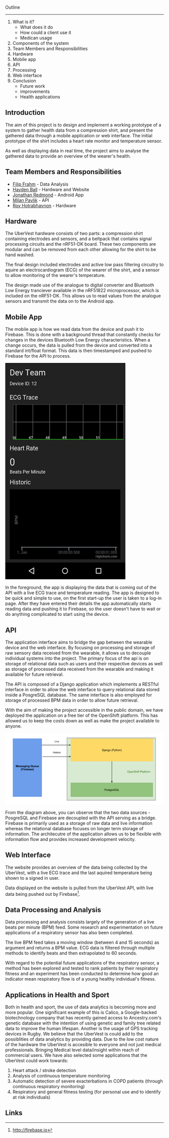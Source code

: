 Outline
____________
1. What is it?
    * What does it do
    * How could a client use it
    * Medican usage
2. Components of the system
3. Team Members and Responsibilities
4. Hardware
5. Mobile app
6. API
7. Processing
8. Web interface
9. Conclusion
    * Future work
    * improvements
    * Health applications

Introduction
------------
The aim of this project is to design and implement a working prototype of a
system to gather health data from a compression shirt, and present the gathered
data through a mobile application or web interface. The initial prototype of the
shirt includes a heart rate monitor and temperature sensor.

As well as displaying data in real time, the project aims to analyse the
gathered data to provide an overview of the wearer's health.

Team Members and Responsibilities
------------

* [Filip Frahm](filip.html) - Data Analysis
* [Hayden Ball](hayden.html) - Hardware and Website
* [Jonathan Redmond](jonathan.html) - Android App
* [Milan Pavlik](milan.html) - API
* [Roy Hotrabhavnon](roy.html) - Hardware

Hardware
--------

The UberVest hardware consists of two parts: a compression shirt containing
electrodes and sensors, and a beltpack that contains signal processing circuits
and the nRF51-DK board. These two components are modular and can be removed from each other
allowing for the shirt to be hand washed.

The final design included electrodes and active low pass filtering circuitry to
aquire an electrocardiogram (ECG) of the wearer of the shirt, and a sensor to
allow monitoring of the wearer's temperature.

The design made use of the analogue to digital converter and Bluetooth Low
Energy tranciever available in the nRF51822 microprocessor, which is included
on the nRF51-DK. This allows us to read values from the analogue sensors and
transmit the data on to the Android app.

Mobile App
----------

The mobile app is how we read data from the device and push it to Firebase. This
is done with a background thread that constantly checks for changes in the devices
Bluetooth Low Energy characteristics. When a change occurs, the data is pulled
from the device and converted into a standard int/float format. This data is then
timestamped and pushed to Firebase for the API to process.

![AppView](./pictures/app_view.jpg)

In the foreground, the app is displaying the data that is coming out of the API
with a live ECG trace and temperature reading. The app is designed to be quick
and simple to use, on the first start-up the user is taken to a log-in page.
After they have entered their details the app automatically starts reading data
and pushing it to Firebase, so the user doesn't have to wait or do anything
complicated to start using the device.

API
-------------
The application interface aims to bridge the gap between the wearable device and the web interface. By focusing on processing and storage of raw sensory data received from the wearable, it allows us to decouple individual systems into the project. The primary focus of the api is on storage of relational data such as users and their respective devices as well as storage of processed data received from the wearable and making it available for future retrieval.

The API is composed of a Django application which implements a RESTful interface in order to allow the web interface to query relational data stored inside a PosgreSQL database. The same interface is also employed for storage of processed BPM data in order to allow future retrieval.

With the aim of making the project accessible in the public domain, we have deployed the application on a free tier of the OpenShift platform. This has allowed us to keep the costs down as well as make the project available to anyone.

![API Architecture](./pictures/api_architecture.png)

From the diagram above, you can observe that the two data sources - PosgreSQL and Firebase are decoupled with the API serving as a bridge. Firebase is primarily used as a storage of raw data and live information whereas the relational database focuses on longer term storage of information. The architecutre of the application allows us to be flexible with information flow and provides increased development velocity.


Web Interface
-------------

The website provides an overview of the data being collected by the UberVest,
with a live ECG trace and the last aquired temperature being shown to a signed
in user.

Data displayed on the website is pulled from the UberVest API, with live data
being pushed out by Firebase[^L1].

Data Processing and Analysis
--------

Data processing and analysis consists largely of the generation of a live beats
per minute (BPM) feed. Some research and experimentation on future applications of a
respiratory sensor has also been completed.

The live BPM feed takes a moving window (between 4 and 15 seconds) as argument and
returns a BPM value. ECG data is filtered through multiple methods to identify beats
and then extrapolated to 60 seconds.

With regard to the potential future applications of the respiratory sensor, a method
has been explored and tested to rank patients by their respiratory fitness and an
experiment has been conducted to determine how good an indicator mean respiratory flow
is of a young healthy individual's fitness.

Applications in Health and Sport
--------

Both in health and sport, the use of data analytics is becoming more and more popular.
One significant example of this is Calico, a Google-backed biotechnology company that
has recently gained access to Ancestry.com's genetic database with the intention of using
genetic and family tree related data to improve the human lifespan. Another is the usage
of GPS tracking devices in Rugby. We believe that the UberVest is could add to the
possiblities of data analytics by providing data. Due to the low cost nature of the hardware
the UberVest is accesible to everyone and not just medical professionals. Bringing Medical level data/insight within reach of commercial users. We have also selected some applications that the UberVest could work towards:
1. Heart attack / stroke detection
2. Analysis of continuous temperature monitoring
3. Automatic detection of severe exacterbations in COPD patients (through continuous respiratory monitoring)
4. Respiratory and general fitness testing (for personal use and to identify at risk individuals)

Links
-----

[^L1]: http://firebase.io
